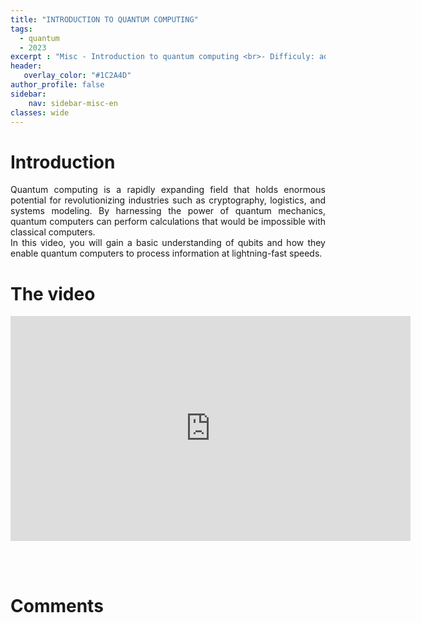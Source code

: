 ```yaml
---
title: "INTRODUCTION TO QUANTUM COMPUTING"
tags:
  - quantum
  - 2023
excerpt : "Misc - Introduction to quantum computing <br>- Difficuly: advanced"
header:
   overlay_color: "#1C2A4D"
author_profile: false
sidebar:
    nav: sidebar-misc-en
classes: wide
---
```


# Introduction
<p style="text-align:justify;">
Quantum computing is a rapidly expanding field that holds enormous potential for revolutionizing industries such as cryptography, logistics, and systems modeling. By harnessing the power of quantum mechanics, quantum computers can perform calculations that would be impossible with classical computers.<br>
In this video, you will gain a basic understanding of qubits and how they enable quantum computers to process information at lightning-fast speeds.
</p>


# The video
<iframe width="640" height="360" src="https://www.youtube-nocookie.com/embed/5MerX4AzqrM" frameborder="0" allowfullscreen></iframe>

<br><br>

# Comments
<script src="https://utteranc.es/client.js"
        repo="catie-aq/blog-vaniila"
        issue-term="pathname"
        label="[Comments]"
        theme="github-dark"
        crossorigin="anonymous"
        async>
</script>
